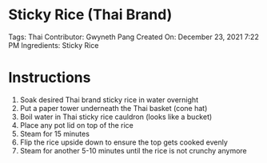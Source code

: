 # Sticky Rice (Thai Brand)

Tags: Thai
Contributor: Gwyneth Pang
Created On: December 23, 2021 7:22 PM
Ingredients: Sticky Rice

# Instructions

1. Soak desired Thai brand sticky rice in water overnight
2. Put a paper tower underneath the Thai basket (cone hat)
3. Boil water in Thai sticky rice cauldron (looks like a bucket)
4. Place any pot lid on top of the rice
5. Steam for 15 minutes
6. Flip the rice upside down to ensure the top gets cooked evenly
7. Steam for another 5-10 minutes until the rice is not crunchy anymore